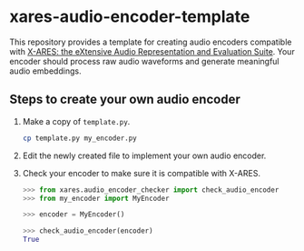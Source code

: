 # xares-audio-encoder-template

This repository provides a template for creating audio encoders compatible with [X-ARES: the eXtensive Audio Representation and Evaluation Suite](https://github.com/jimbozhang/xares). Your encoder should process raw audio waveforms and generate meaningful audio embeddings.

## Steps to create your own audio encoder

1. Make a copy of `template.py`.

    ```bash
    cp template.py my_encoder.py
    ```

1. Edit the newly created file to implement your own audio encoder.

1. Check your encoder to make sure it is compatible with X-ARES.

    ```python
    >>> from xares.audio_encoder_checker import check_audio_encoder
    >>> from my_encoder import MyEncoder

    >>> encoder = MyEncoder()

    >>> check_audio_encoder(encoder)
    True
    ```
